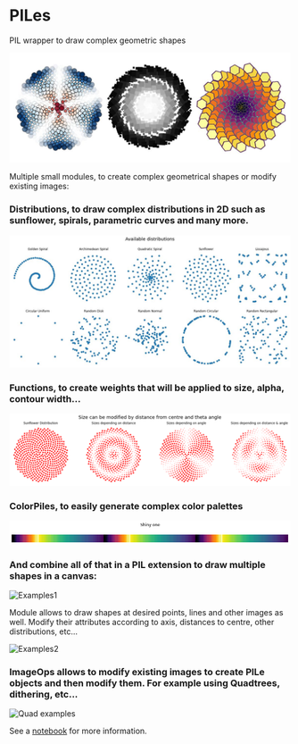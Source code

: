 # **PILes**
PIL wrapper to draw complex geometric shapes

![Example](https://github.com/Sylvain-Deposit/PILes/blob/main/docs/title_1.jpg)

Multiple small modules, to create complex geometrical shapes or modify existing images:

### Distributions, to draw complex distributions in 2D such as sunflower, spirals, parametric curves and many more.

![Distributions](https://github.com/Sylvain-Deposit/PILes/blob/main/docs/distributions.jpg)

### Functions, to create weights that will be applied to size, alpha, contour width...

![Weights](https://github.com/Sylvain-Deposit/PILes/blob/main/docs/weights.png)

### ColorPiles, to easily generate complex color palettes

![palette](https://github.com/Sylvain-Deposit/PILes/blob/main/docs/palette.png)

### And combine all of that in a PIL extension to draw multiple shapes in a canvas:

![Examples1](https://user-images.githubusercontent.com/60986961/194337536-4c1f72a4-e6aa-4f85-acf4-c78f1375c00b.png)


Module allows to draw shapes at desired points, lines and other images as well. Modify their attributes according to axis, distances to centre, other distributions, etc...

![Examples2](https://user-images.githubusercontent.com/60986961/182819718-85d3c930-0c74-4658-860f-5b95115b7107.png)

### ImageOps allows to modify existing images to create PILe objects and then modify them. For example using Quadtrees, dithering, etc...

![Quad examples](https://user-images.githubusercontent.com/60986961/197569905-f33ae73a-d41a-4726-991c-e34a601e3b68.png)

See a [notebook](https://github.com/Sylvain-Deposit/PILes/blob/main/docs/PILes%20-%20Examples.ipynb) for more information.
